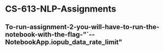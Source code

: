 # CS-613-NLP-Assignments
## To-run-assignment-2-you-will-have-to-run-the-notebook-with-the-flag-"`--NotebookApp.iopub_data_rate_limit"
